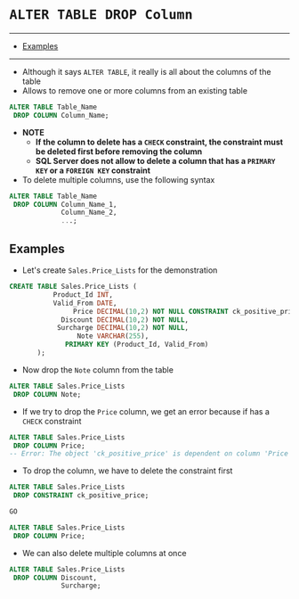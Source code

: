 # `ALTER TABLE DROP Column`

---

- [Examples](#examples)

---

- Although it says `ALTER TABLE`, it really is all about the columns of the table
- Allows to remove one or more columns from an existing table

```sql
ALTER TABLE Table_Name
 DROP COLUMN Column_Name;
```

- **NOTE**
  - **If the column to delete has a `CHECK` constraint, the constraint must be deleted first before removing the column**
  - **SQL Server does not allow to delete a column that has a `PRIMARY KEY` or a `FOREIGN KEY` constraint**
- To delete multiple columns, use the following syntax

```sql
ALTER TABLE Table_Name
 DROP COLUMN Column_Name_1,
             Column_Name_2,
             ...;
```

## Examples

- Let's create `Sales.Price_Lists` for the demonstration

```sql
CREATE TABLE Sales.Price_Lists (
           Product_Id INT,
           Valid_From DATE,
                Price DECIMAL(10,2) NOT NULL CONSTRAINT ck_positive_price CHECK (price >= 0),
             Discount DECIMAL(10,2) NOT NULL,
            Surcharge DECIMAL(10,2) NOT NULL,
                 Note VARCHAR(255),
              PRIMARY KEY (Product_Id, Valid_From)
       );
```

- Now drop the `Note` column from the table

```sql
ALTER TABLE Sales.Price_Lists
 DROP COLUMN Note;
```

- If we try to drop the `Price` column, we get an error because if has a `CHECK` constraint

```sql
ALTER TABLE Sales.Price_Lists
 DROP COLUMN Price;
-- Error: The object 'ck_positive_price' is dependent on column 'Price'.
```

- To drop the column, we have to delete the constraint first

```sql
ALTER TABLE Sales.Price_Lists
 DROP CONSTRAINT ck_positive_price;

GO

ALTER TABLE Sales.Price_Lists
 DROP COLUMN Price;
```

- We can also delete multiple columns at once

```sql
ALTER TABLE Sales.Price_Lists
 DROP COLUMN Discount,
             Surcharge;
```
